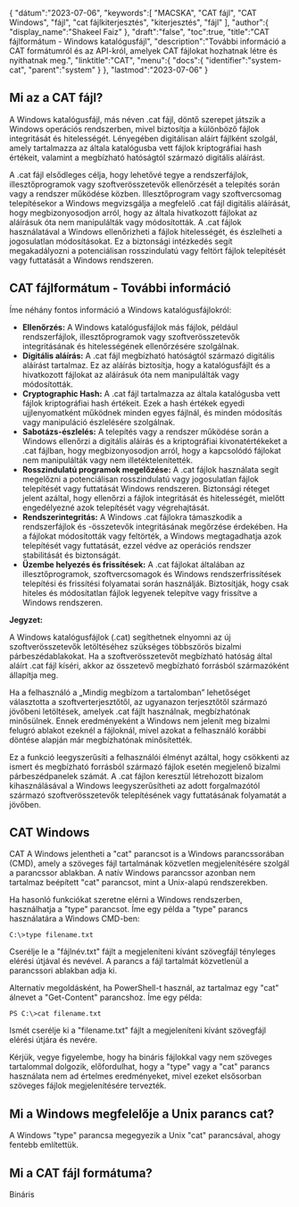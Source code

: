 {
"dátum":"2023-07-06",
   "keywords":[
"MACSKA",
"CAT fájl",
"CAT Windows",
"fájl",
"cat fájlkiterjesztés",
"kiterjesztés",
"fájl"
],
   "author":{
"display_name":"Shakeel Faiz"
},
"draft":"false",
"toc":true,
"title":"CAT fájlformátum - Windows katalógusfájl",
   "description":"További információ a CAT formátumról és az API-król, amelyek CAT fájlokat hozhatnak létre és nyithatnak meg.",
"linktitle":"CAT",
   "menu":{
      "docs":{
         "identifier":"system-cat",
         "parent":"system"
}
},
"lastmod":"2023-07-06"
}

## Mi az a CAT fájl?

A Windows katalógusfájl, más néven .cat fájl, döntő szerepet játszik a Windows operációs rendszerben, mivel biztosítja a különböző fájlok integritását és hitelességét. Lényegében digitálisan aláírt fájlként szolgál, amely tartalmazza az általa katalógusba vett fájlok kriptográfiai hash értékeit, valamint a megbízható hatóságtól származó digitális aláírást.

A .cat fájl elsődleges célja, hogy lehetővé tegye a rendszerfájlok, illesztőprogramok vagy szoftverösszetevők ellenőrzését a telepítés során vagy a rendszer működése közben. Illesztőprogram vagy szoftvercsomag telepítésekor a Windows megvizsgálja a megfelelő .cat fájl digitális aláírását, hogy megbizonyosodjon arról, hogy az általa hivatkozott fájlokat az aláírásuk óta nem manipulálták vagy módosították. A .cat fájlok használatával a Windows ellenőrizheti a fájlok hitelességét, és észlelheti a jogosulatlan módosításokat. Ez a biztonsági intézkedés segít megakadályozni a potenciálisan rosszindulatú vagy feltört fájlok telepítését vagy futtatását a Windows rendszeren.

## CAT fájlformátum - További információ

Íme néhány fontos információ a Windows katalógusfájlokról:

- **Ellenőrzés:** A Windows katalógusfájlok más fájlok, például rendszerfájlok, illesztőprogramok vagy szoftverösszetevők integritásának és hitelességének ellenőrzésére szolgálnak.
- **Digitális aláírás:** A .cat fájl megbízható hatóságtól származó digitális aláírást tartalmaz. Ez az aláírás biztosítja, hogy a katalógusfájlt és a hivatkozott fájlokat az aláírásuk óta nem manipulálták vagy módosították.
- **Cryptographic Hash:** A .cat fájl tartalmazza az általa katalógusba vett fájlok kriptográfiai hash értékeit. Ezek a hash értékek egyedi ujjlenyomatként működnek minden egyes fájlnál, és minden módosítás vagy manipuláció észlelésére szolgálnak.
- **Sabotázs-észlelés:** A telepítés vagy a rendszer működése során a Windows ellenőrzi a digitális aláírás és a kriptográfiai kivonatértékeket a .cat fájlban, hogy megbizonyosodjon arról, hogy a kapcsolódó fájlokat nem manipulálták vagy nem illetéktelenítették.
- **Rosszindulatú programok megelőzése:** A .cat fájlok használata segít megelőzni a potenciálisan rosszindulatú vagy jogosulatlan fájlok telepítését vagy futtatását Windows rendszeren. Biztonsági réteget jelent azáltal, hogy ellenőrzi a fájlok integritását és hitelességét, mielőtt engedélyezné azok telepítését vagy végrehajtását.
- **Rendszerintegritás:** A Windows .cat fájlokra támaszkodik a rendszerfájlok és -összetevők integritásának megőrzése érdekében. Ha a fájlokat módosították vagy feltörték, a Windows megtagadhatja azok telepítését vagy futtatását, ezzel védve az operációs rendszer stabilitását és biztonságát.
- **Üzembe helyezés és frissítések:** A .cat fájlokat általában az illesztőprogramok, szoftvercsomagok és Windows rendszerfrissítések telepítési és frissítési folyamatai során használják. Biztosítják, hogy csak hiteles és módosítatlan fájlok legyenek telepítve vagy frissítve a Windows rendszeren.

**Jegyzet:**

A Windows katalógusfájlok (.cat) segíthetnek elnyomni az új szoftverösszetevők letöltéséhez szükséges többszörös bizalmi párbeszédablakokat. Ha a szoftverösszetevőt megbízható hatóság által aláírt .cat fájl kíséri, akkor az összetevő megbízható forrásból származóként állapítja meg.

Ha a felhasználó a „Mindig megbízom a tartalomban” lehetőséget választotta a szoftverterjesztőtől, az ugyanazon terjesztőtől származó jövőbeni letöltések, amelyek .cat fájlt használnak, megbízhatónak minősülnek. Ennek eredményeként a Windows nem jelenít meg bizalmi felugró ablakot ezeknél a fájloknál, mivel azokat a felhasználó korábbi döntése alapján már megbízhatónak minősítették.

Ez a funkció leegyszerűsíti a felhasználói élményt azáltal, hogy csökkenti az ismert és megbízható forrásból származó fájlok esetén megjelenő bizalmi párbeszédpanelek számát. A .cat fájlon keresztül létrehozott bizalom kihasználásával a Windows leegyszerűsítheti az adott forgalmazótól származó szoftverösszetevők telepítésének vagy futtatásának folyamatát a jövőben.

## CAT Windows

CAT A Windows jelentheti a "cat" parancsot is a Windows parancssorában (CMD), amely a szöveges fájl tartalmának közvetlen megjelenítésére szolgál a parancssor ablakban. A natív Windows parancssor azonban nem tartalmaz beépített "cat" parancsot, mint a Unix-alapú rendszerekben.

Ha hasonló funkciókat szeretne elérni a Windows rendszerben, használhatja a "type" parancsot. Íme egy példa a "type" parancs használatára a Windows CMD-ben:

```
C:\>type filename.txt
```

Cserélje le a "fájlnév.txt" fájlt a megjeleníteni kívánt szövegfájl tényleges elérési útjával és nevével. A parancs a fájl tartalmát közvetlenül a parancssori ablakban adja ki.

Alternatív megoldásként, ha PowerShell-t használ, az tartalmaz egy "cat" álnevet a "Get-Content" parancshoz. Íme egy példa:

```
PS C:\>cat filename.txt
```

Ismét cserélje ki a "filename.txt" fájlt a megjeleníteni kívánt szövegfájl elérési útjára és nevére.

Kérjük, vegye figyelembe, hogy ha bináris fájlokkal vagy nem szöveges tartalommal dolgozik, előfordulhat, hogy a "type" vagy a "cat" parancs használata nem ad értelmes eredményeket, mivel ezeket elsősorban szöveges fájlok megjelenítésére tervezték.

## Mi a Windows megfelelője a Unix parancs cat?

A Windows "type" parancsa megegyezik a Unix "cat" parancsával, ahogy fentebb említettük.

## Mi a CAT fájl formátuma?

Bináris


